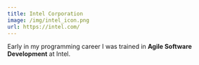 ```yaml
---
title: Intel Corporation
image: /img/intel_icon.png
url: https://intel.com/
---
```

Early in my programming career I was trained in **Agile Software Development** at Intel.